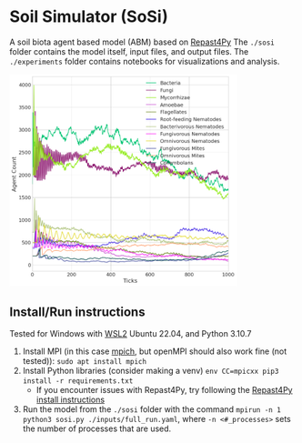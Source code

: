 # Soil Simulator (SoSi)
A soil biota agent based model (ABM) based on [Repast4Py](https://repast.github.io/repast4py.site/index.html)
The `./sosi` folder contains the model itself, input files, and output files. The `./experiments` folder contains notebooks for visualizations and analysis.


<img src="output.png" alt="A 2D line diagram with ticks from 0 to 1000 on the x axis, and counts of agents in the model from 0 to 4000 on the y axis. There are twelve coloroued lines that show the evolution of counts per organism group over time." width="400"/>

## Install/Run instructions
Tested for Windows with [WSL2](https://learn.microsoft.com/en-us/windows/wsl/install) Ubuntu 22.04, and Python 3.10.7

1. Install MPI (in this case [mpich](https://www.mpich.org/), but openMPI should also work fine (not tested)): `sudo apt install mpich`
2. Install Python libraries (consider making a venv) `env CC=mpicxx pip3 install -r requirements.txt`
     - If you encounter issues with Repast4Py, try following the [Repast4Py install instructions](https://repast.github.io/repast4py.site/index.html)
4. Run the model from the `./sosi` folder with the command `mpirun -n 1 python3 sosi.py ./inputs/full_run.yaml`, where `-n <#_processes>` sets the number of processes that are used. 
